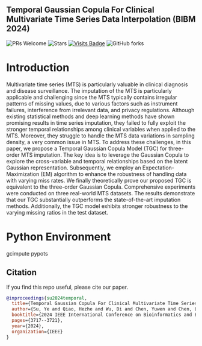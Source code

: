 ## Temporal Gaussian Copula For Clinical Multivariate Time Series Data Interpolation (BIBM 2024)


![PRs Welcome](https://img.shields.io/badge/PRs-Welcome-green) 
![Stars](https://img.shields.io/github/stars/MVL-Lab/TGC-MTS)
[![Visits Badge](https://badges.pufler.dev/visits/MVL-Lab/TGC-MTS)](https://badges.pufler.dev/visits/MVL-Lab/SigRL)
![GitHub forks](https://img.shields.io/github/forks/MVL-Lab/TGC-MTS?color=blue&label=Forks) 


# Introduction
Multivariate time series (MTS) is particularly valuable in clinical diagnosis and disease surveillance. The imputation of the MTS is particularly applicable and challenging since the MTS typically contains irregular patterns of missing values, due to various factors such as instrument failures, interference from irrelevant data, and privacy regulations. Although existing statistical methods and deep learning methods have shown promising results in time series imputation, they failed to fully exploit the stronger temporal relationships among clinical variables when applied to the MTS. Moreover, they struggle to handle the MTS data variations in sampling density, a very common issue in MTS. To address these challenges, in this paper, we propose a Temporal Gaussian Copula Model (TGC) for three-order MTS imputation. The key idea is to leverage the Gaussian Copula to explore the cross-variable and temporal relationships based on the latent Gaussian representation. 
Subsequently, we employ an Expectation-Maximization (EM) algorithm to enhance the robustness of handling data with varying miss rates.  We finally theoretically prove our proposed TGC is equivalent to the three-order Gaussian Copula. Comprehensive experiments were conducted on three real-world MTS datasets. The results demonstrate that our TGC substantially outperforms the state-of-the-art imputation methods. Additionally, the TGC model exhibits stronger robustness to the varying missing ratios in the test dataset.
# Python Environment
gcimpute
pypots






## Citation
If you find this repo useful, please cite our paper.

```bibtex
@inproceedings{su2024temporal,
  title={Temporal Gaussian Copula For Clinical Multivariate Time Series Data Imputation},
  author={Su, Ye and Qiao, Hezhe and Wu, Di and Chen, Yuwen and Chen, Lin},
  booktitle={2024 IEEE International Conference on Bioinformatics and Biomedicine (BIBM)},
  pages={3717--3721},
  year={2024},
  organization={IEEE}
}
```

